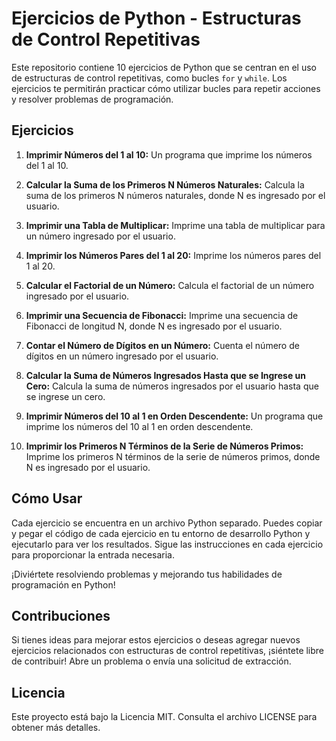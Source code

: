 # Ejercicios de Python - Estructuras de Control Repetitivas

Este repositorio contiene 10 ejercicios de Python que se centran en el uso de estructuras de control repetitivas, como bucles `for` y `while`. Los ejercicios te permitirán practicar cómo utilizar bucles para repetir acciones y resolver problemas de programación.

## Ejercicios

1. **Imprimir Números del 1 al 10:** Un programa que imprime los números del 1 al 10.

2. **Calcular la Suma de los Primeros N Números Naturales:** Calcula la suma de los primeros N números naturales, donde N es ingresado por el usuario.

3. **Imprimir una Tabla de Multiplicar:** Imprime una tabla de multiplicar para un número ingresado por el usuario.

4. **Imprimir los Números Pares del 1 al 20:** Imprime los números pares del 1 al 20.

5. **Calcular el Factorial de un Número:** Calcula el factorial de un número ingresado por el usuario.

6. **Imprimir una Secuencia de Fibonacci:** Imprime una secuencia de Fibonacci de longitud N, donde N es ingresado por el usuario.

7. **Contar el Número de Dígitos en un Número:** Cuenta el número de dígitos en un número ingresado por el usuario.

8. **Calcular la Suma de Números Ingresados Hasta que se Ingrese un Cero:** Calcula la suma de números ingresados por el usuario hasta que se ingrese un cero.

9. **Imprimir Números del 10 al 1 en Orden Descendente:** Un programa que imprime los números del 10 al 1 en orden descendente.

10. **Imprimir los Primeros N Términos de la Serie de Números Primos:** Imprime los primeros N términos de la serie de números primos, donde N es ingresado por el usuario.

## Cómo Usar

Cada ejercicio se encuentra en un archivo Python separado. Puedes copiar y pegar el código de cada ejercicio en tu entorno de desarrollo Python y ejecutarlo para ver los resultados. Sigue las instrucciones en cada ejercicio para proporcionar la entrada necesaria.

¡Diviértete resolviendo problemas y mejorando tus habilidades de programación en Python!

## Contribuciones

Si tienes ideas para mejorar estos ejercicios o deseas agregar nuevos ejercicios relacionados con estructuras de control repetitivas, ¡siéntete libre de contribuir! Abre un problema o envía una solicitud de extracción.

## Licencia

Este proyecto está bajo la Licencia MIT. Consulta el archivo LICENSE para obtener más detalles.
